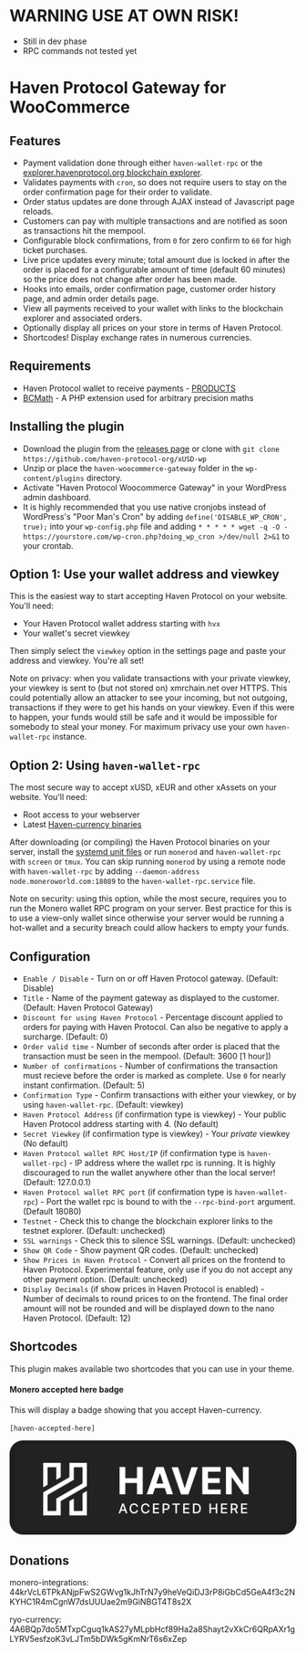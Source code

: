 # WARNING USE AT OWN RISK!

* Still in dev phase
* RPC commands not tested yet

# Haven Protocol Gateway for WooCommerce

## Features

* Payment validation done through either `haven-wallet-rpc` or the [explorer.havenprotocol.org blockchain explorer](https://explorer.havenprotocol.org/).
* Validates payments with `cron`, so does not require users to stay on the order confirmation page for their order to validate.
* Order status updates are done through AJAX instead of Javascript page reloads.
* Customers can pay with multiple transactions and are notified as soon as transactions hit the mempool.
* Configurable block confirmations, from `0` for zero confirm to `60` for high ticket purchases.
* Live price updates every minute; total amount due is locked in after the order is placed for a configurable amount of time (default 60 minutes) so the price does not change after order has been made.
* Hooks into emails, order confirmation page, customer order history page, and admin order details page.
* View all payments received to your wallet with links to the blockchain explorer and associated orders.
* Optionally display all prices on your store in terms of Haven Protocol.
* Shortcodes! Display exchange rates in numerous currencies.

## Requirements

* Haven Protocol wallet to receive payments - [PRODUCTS](https://havenprotocol.org/products/)
* [BCMath](http://php.net/manual/en/book.bc.php) - A PHP extension used for arbitrary precision maths

## Installing the plugin

* Download the plugin from the [releases page](https://github.com/haven-protocol-org/xUSD-wp) or clone with `git clone https://github.com/haven-protocol-org/xUSD-wp`
* Unzip or place the `haven-woocommerce-gateway` folder in the `wp-content/plugins` directory.
* Activate "Haven Protocol Woocommerce Gateway" in your WordPress admin dashboard.
* It is highly recommended that you use native cronjobs instead of WordPress's "Poor Man's Cron" by adding `define('DISABLE_WP_CRON', true);` into your `wp-config.php` file and adding `* * * * * wget -q -O - https://yourstore.com/wp-cron.php?doing_wp_cron >/dev/null 2>&1` to your crontab.

## Option 1: Use your wallet address and viewkey

This is the easiest way to start accepting Haven Protocol on your website. You'll need:

* Your Haven Protocol wallet address starting with `hvx`
* Your wallet's secret viewkey

Then simply select the `viewkey` option in the settings page and paste your address and viewkey. You're all set!

Note on privacy: when you validate transactions with your private viewkey, your viewkey is sent to (but not stored on) xmrchain.net over HTTPS. This could potentially allow an attacker to see your incoming, but not outgoing, transactions if they were to get his hands on your viewkey. Even if this were to happen, your funds would still be safe and it would be impossible for somebody to steal your money. For maximum privacy use your own `haven-wallet-rpc` instance.

## Option 2: Using `haven-wallet-rpc`

The most secure way to accept xUSD, xEUR and other xAssets on your website. You'll need:

* Root access to your webserver
* Latest [Haven-currency binaries](https://havenprotocol.org/products/)

After downloading (or compiling) the Haven Protocol binaries on your server, install the [systemd unit files](https://github.com/monero-integrations/monerowp/tree/master/assets/systemd-unit-files) or run `monerod` and `haven-wallet-rpc` with `screen` or `tmux`. You can skip running `monerod` by using a remote node with `haven-wallet-rpc` by adding `--daemon-address node.moneroworld.com:18089` to the `haven-wallet-rpc.service` file.

Note on security: using this option, while the most secure, requires you to run the Monero wallet RPC program on your server. Best practice for this is to use a view-only wallet since otherwise your server would be running a hot-wallet and a security breach could allow hackers to empty your funds.

## Configuration

* `Enable / Disable` - Turn on or off Haven Protocol gateway. (Default: Disable)
* `Title` - Name of the payment gateway as displayed to the customer. (Default: Haven Protocol Gateway)
* `Discount for using Haven Protocol` - Percentage discount applied to orders for paying with Haven Protocol. Can also be negative to apply a surcharge. (Default: 0)
* `Order valid time` - Number of seconds after order is placed that the transaction must be seen in the mempool. (Default: 3600 [1 hour])
* `Number of confirmations` - Number of confirmations the transaction must recieve before the order is marked as complete. Use `0` for nearly instant confirmation. (Default: 5)
* `Confirmation Type` - Confirm transactions with either your viewkey, or by using `haven-wallet-rpc`. (Default: viewkey)
* `Haven Protocol Address` (if confirmation type is viewkey) - Your public Haven Protocol address starting with 4. (No default)
* `Secret Viewkey` (if confirmation type is viewkey) - Your *private* viewkey (No default)
* `Haven Protocol wallet RPC Host/IP` (if confirmation type is `haven-wallet-rpc`) - IP address where the wallet rpc is running. It is highly discouraged to run the wallet anywhere other than the local server! (Default: 127.0.0.1)
* `Haven Protocol wallet RPC port` (if confirmation type is `haven-wallet-rpc`) - Port the wallet rpc is bound to with the `--rpc-bind-port` argument. (Default 18080)
* `Testnet` - Check this to change the blockchain explorer links to the testnet explorer. (Default: unchecked)
* `SSL warnings` - Check this to silence SSL warnings. (Default: unchecked)
* `Show QR Code` - Show payment QR codes. (Default: unchecked)
* `Show Prices in Haven Protocol` - Convert all prices on the frontend to Haven Protocol. Experimental feature, only use if you do not accept any other payment option. (Default: unchecked)
* `Display Decimals` (if show prices in Haven Protocol is enabled) - Number of decimals to round prices to on the frontend. The final order amount will not be rounded and will be displayed down to the nano Haven Protocol. (Default: 12)

## Shortcodes

This plugin makes available two shortcodes that you can use in your theme.

#### Monero accepted here badge

This will display a badge showing that you accept Haven-currency.

`[haven-accepted-here]`

![Haven Accepted Here](/assets/images/haven-accepted-here2x.png?raw=true "Monero Accepted Here")

## Donations

monero-integrations: 44krVcL6TPkANjpFwS2GWvg1kJhTrN7y9heVeQiDJ3rP8iGbCd5GeA4f3c2NKYHC1R4mCgnW7dsUUUae2m9GiNBGT4T8s2X

ryo-currency: 4A6BQp7do5MTxpCguq1kAS27yMLpbHcf89Ha2a8Shayt2vXkCr6QRpAXr1gLYRV5esfzoK3vLJTm5bDWk5gKmNrT6s6xZep
